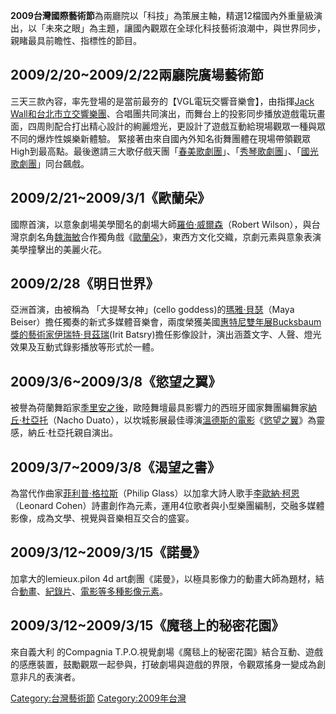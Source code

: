 **2009台灣國際藝術節**為兩廳院以「科技」為策展主軸，精選12檔國內外重量級演出，以「未來之眼」為主題，讓國內觀眾在全球化科技藝術浪潮中，與世界同步，親睹最具前瞻性、指標性的節目。

## 2009/2/20\~2009/2/22兩廳院廣場藝術節

三天三款內容，率先登場的是當前最夯的【VGL電玩交響音樂會】，由指揮[Jack
Wall和](https://zh.wikipedia.org/wiki/Jack_Wall "wikilink")[台北市立交響樂團](https://zh.wikipedia.org/wiki/台北市立交響樂團 "wikilink")、合唱團共同演出，而舞台上的投影同步播放遊戲電玩畫面，四周則配合打出精心設計的絢麗燈光，更設計了遊戲互動給現場觀眾一種與眾不同的爆炸性娛樂新體驗。
緊接著由來自國內外知名街舞團體在現場帶領觀眾High到最高點。最後邀請三大歌仔戲天團「[春美歌劇團](https://zh.wikipedia.org/wiki/春美歌劇團 "wikilink")」、「[秀琴歌劇團](../Page/秀琴歌劇團.md "wikilink")」、「[國光歌劇團](https://zh.wikipedia.org/wiki/國光歌劇團 "wikilink")」同台飆戲。

## 2009/2/21\~2009/3/1《歐蘭朵》

國際首演，以意象劇場美學聞名的劇場大師[羅伯‧威爾森](https://zh.wikipedia.org/wiki/羅伯‧威爾森 "wikilink")（Robert
Wilson），與台灣京劇名角[魏海敏](../Page/魏海敏.md "wikilink")合作獨角戲《[歐蘭朵](https://zh.wikipedia.org/wiki/歐蘭朵 "wikilink")》，東西方文化交織，京劇元素與意象表演美學撞擊出的美麗火花。

## 2009/2/28《明日世界》

亞洲首演，由被稱為 「大提琴女神」(cello
goddess)的[瑪雅‧貝瑟](https://zh.wikipedia.org/wiki/瑪雅‧貝瑟 "wikilink")（Maya
Beiser）擔任獨奏的新式多媒體音樂會，兩度榮獲美國[惠特尼雙年展Bucksbaum獎的藝術家](https://zh.wikipedia.org/wiki/惠特尼雙年展 "wikilink")[伊瑞特‧貝茲瑞](https://zh.wikipedia.org/wiki/伊瑞特‧貝茲瑞 "wikilink")(Irit
Batsry)擔任影像設計，演出涵蓋文字、人聲、燈光效果及互動式錄影播放等形式於一體。

## 2009/3/6\~2009/3/8《慾望之翼》

被譽為荷蘭舞蹈家[季里安之後](https://zh.wikipedia.org/wiki/季里安 "wikilink")，歐陸舞壇最具影響力的西班牙國家舞團編舞家[納丘‧杜亞托](https://zh.wikipedia.org/wiki/納丘‧杜亞托 "wikilink")（Nacho
Duato），以坎城影展最佳導演[溫德斯的電影](https://zh.wikipedia.org/wiki/溫德斯 "wikilink")《[慾望之翼](https://zh.wikipedia.org/wiki/慾望之翼 "wikilink")》為靈感，納丘‧杜亞托親自演出。

## 2009/3/7\~2009/3/8《渴望之書》

為當代作曲家[菲利普‧格拉斯](https://zh.wikipedia.org/wiki/菲利普‧格拉斯 "wikilink")（Philip
Glass）以加拿大詩人歌手[李歐納‧柯恩](https://zh.wikipedia.org/wiki/李歐納‧柯恩 "wikilink")（Leonard
Cohen）詩畫創作為元素，運用4位歌者與小型樂團編制，交融多媒體影像，成為文學、視覺與音樂相互交合的盛宴。

## 2009/3/12\~2009/3/15《諾曼》

加拿大的lemieux.pilon 4d
art劇團《諾曼》，以極具影像力的動畫大師為題材，結合[動畫](https://zh.wikipedia.org/wiki/動畫 "wikilink")、[紀錄片](../Page/紀錄片.md "wikilink")、[電影等多種影像元素](https://zh.wikipedia.org/wiki/電影 "wikilink")。

## 2009/3/12\~2009/3/15《魔毯上的秘密花園》

來自義大利 的Compagnia
T.P.O.視覺劇場《魔毯上的秘密花園》結合互動、遊戲的感應裝置，鼓勵觀眾一起參與，打破劇場與遊戲的界限，令觀眾搖身一變成為創意非凡的表演者。

[Category:台灣藝術節](https://zh.wikipedia.org/wiki/Category:台灣藝術節 "wikilink")
[Category:2009年台灣](https://zh.wikipedia.org/wiki/Category:2009年台灣 "wikilink")